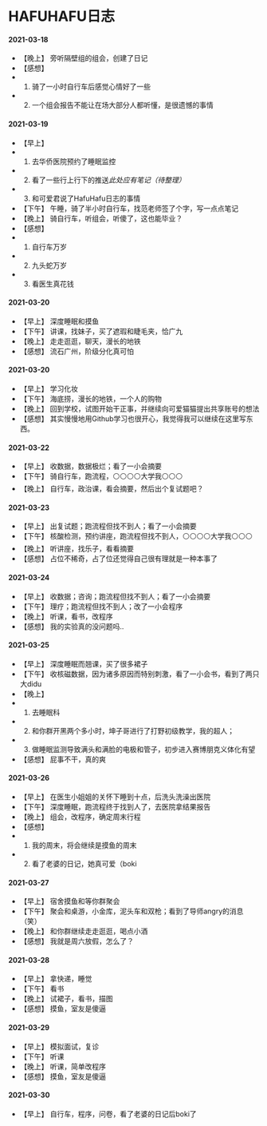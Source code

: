 # HAFUHAFU日志

#### 2021-03-18 
- 【晚上】 旁听隔壁组的组会，创建了日记
- 【感想】 
- 1. 骑了一小时自行车后感觉心情好了一些
- 2. 一个组会报告不能让在场大部分人都听懂，是很遗憾的事情

#### 2021-03-19
- 【早上】 
- 1. 去华侨医院预约了睡眠监控
- 2. 看了一些行上行下的推送*此处应有笔记（待整理）*
- 3. 和可爱君说了HafuHafu日志的事情
- 【下午】 午睡，骑了半小时自行车，找范老师签了个字，写一点点笔记
- 【晚上】 骑自行车，听组会，听傻了，这也能毕业？
- 【感想】
- 1. 自行车万岁
- 2. 九头蛇万岁
- 3. 看医生真花钱

#### 2021-03-20
- 【早上】 深度睡眠和摸鱼
- 【下午】 讲课，找妹子，买了遮瑕和睫毛夹，恰广九
- 【晚上】 走走逛逛，聊天，漫长的地铁
- 【感想】 流石广州，阶级分化真可怕

#### 2021-03-20
- 【早上】 学习化妆
- 【下午】 海底捞，漫长的地铁，一个人的购物
- 【晚上】 回到学校，试图开始干正事，并继续向可爱猫猫提出共享账号的想法
- 【感想】 其实慢慢地用Github学习也很开心，我觉得我可以继续在这里写东西。

#### 2021-03-22
-  【早上】 收数据，数据极烂；看了一小会摘要
-  【下午】 骑自行车，跑流程，⚪⚪⚪⚪大学我⚪⚪⚪
-  【晚上】 自行车，政治课，看会摘要，然后出个复试题吧？ 

#### 2021-03-23
-  【早上】 出复试题；跑流程但找不到人；看了一小会摘要
-  【下午】 核酸检测，预约讲座，跑流程但找不到人，⚪⚪⚪⚪大学我⚪⚪⚪
-  【晚上】 听讲座，找乐子，看看摘要
-  【感想】 占位不稀奇，占了位还觉得自己很有理就是一种本事了

#### 2021-03-24
-  【早上】 收数据；咨询；跑流程但找不到人；看了一小会摘要
-  【下午】 理疗；跑流程但找不到人；改了一小会程序
-  【晚上】 听课，看书，改程序
-  【感想】 我的实验真的没问题吗..

#### 2021-03-25
-  【早上】 深度睡眠而翘课，买了很多裙子
-  【下午】 收核磁数据，因为诸多原因而特别刺激，看了一小会书，看到了两只大didu
-  【晚上】 
-  1. 去睡眠科
-  2. 和你群开黑两个多小时，坤子哥进行了打野初级教学，我的超人；
-  3. 做睡眠监测导致满头和满脸的电极和管子，初步进入赛博朋克义体化有望
-  【感想】 屁事不干，真的爽

#### 2021-03-26
-  【早上】 在医生小姐姐的关怀下睡到十点，后洗头洗澡出医院
-  【下午】 深度睡眠，跑流程终于找到人了，去医院拿结果报告
-  【晚上】 组会，改程序，确定周末行程
-  【感想】 
-  1. 我的周末，将会继续是摸鱼的周末
-  2. 看了老婆的日记，她真可爱（boki

#### 2021-03-27
-  【早上】 宿舍摸鱼和等你群聚会
-  【下午】 聚会和桌游，小金库，泥头车和双枪；看到了导师angry的消息（笑）
-  【晚上】 和你群继续走走逛逛，喝点小酒
-  【感想】 我就是周六放假，怎么了？

#### 2021-03-28
-  【早上】 拿快递，睡觉
-  【下午】 看书
-  【晚上】 试裙子，看书，描图
-  【感想】 摸鱼，室友是傻逼

#### 2021-03-29
-  【早上】 模拟面试，复诊
-  【下午】 听课
-  【晚上】 听课，简单改程序
-  【感想】 摸鱼，室友是傻逼

#### 2021-03-30
-  【早上】 自行车，程序，问卷，看了老婆的日记后boki了
